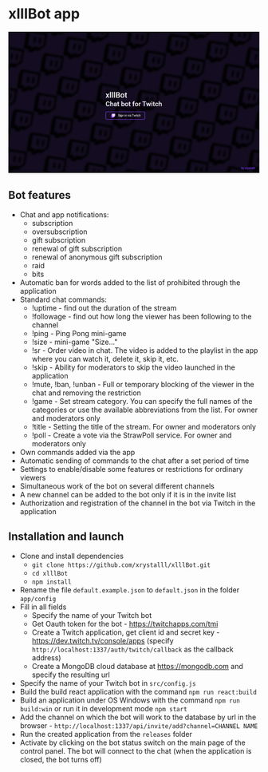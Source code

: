 # xlllBot app

![xlllBot](/preview.gif)

## Bot features
- Chat and app notifications:
  - subscription
  - oversubscription
  - gift subscription
  - renewal of gift subscription
  - renewal of anonymous gift subscription
  - raid
  - bits
- Automatic ban for words added to the list of prohibited through the application
- Standard chat commands:
  - !uptime - find out the duration of the stream
  - !followage - find out how long the viewer has been following to the channel
  - !ping - Ping Pong mini-game
  - !size - mini-game "Size..."
  - !sr - Order video in chat. The video is added to the playlist in the app where you can watch it, delete it, skip it, etc.
  - !skip - Ability for moderators to skip the video launched in the application
  - !mute, !ban, !unban - Full or temporary blocking of the viewer in the chat and removing the restriction
  - !game - Set stream category. You can specify the full names of the categories or use the available abbreviations from the list. For owner and moderators only
  - !title - Setting the title of the stream. For owner and moderators only
  - !poll - Create a vote via the StrawPoll service. For owner and moderators only
- Own commands added via the app
- Automatic sending of commands to the chat after a set period of time
- Settings to enable/disable some features or restrictions for ordinary viewers
- Simultaneous work of the bot on several different channels
- A new channel can be added to the bot only if it is in the invite list
- Authorization and registration of the channel in the bot via Twitch in the application

## Installation and launch
- Clone and install dependencies
  - `git clone https://github.com/xrystalll/xlllBot.git`
  - `cd xlllBot`
  - `npm install`
- Rename the file `default.example.json` to `default.json` in the folder `app/config`
- Fill in all fields
  - Specify the name of your Twitch bot
  - Get Oauth token for the bot - https://twitchapps.com/tmi
  - Create a Twitch application, get client id and secret key - https://dev.twitch.tv/console/apps (specify `http://localhost:1337/auth/twitch/callback` as the callback address)
  - Create a MongoDB cloud database at https://mongodb.com and specify the resulting url
- Specify the name of your Twitch bot in `src/config.js`
- Build the build react application with the command `npm run react:build`
- Build an application under OS Windows with the command `npm run build:win` or run it in development mode `npm start`
- Add the channel on which the bot will work to the database by url in the browser - `http://localhost:1337/api/invite/add?channel=CHANNEL NAME`
- Run the created application from the `releases` folder
- Activate by clicking on the bot status switch on the main page of the control panel. The bot will connect to the chat (when the application is closed, the bot turns off)
